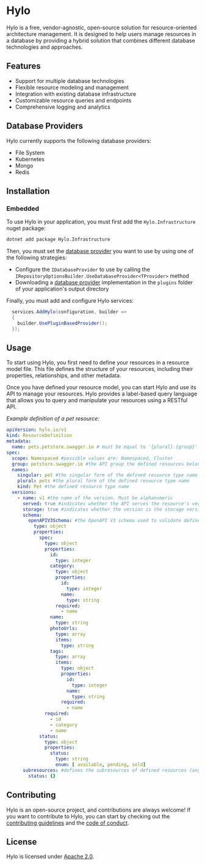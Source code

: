 # Hylo

Hylo is a free, vendor-agnostic, open-source solution for resource-oriented architecture management. It is designed to help users manage resources in a database by providing a hybrid solution that combines different database technologies and approaches.

## Features

- Support for multiple database technologies
- Flexible resource modeling and management
- Integration with existing database infrastructure
- Customizable resource queries and endpoints
- Comprehensive logging and analytics

## Database Providers

Hylo currently supports the following database providers:

- File System
- Kubernetes
- Mongo
- Redis

## Installation

### Embedded

To use Hylo in your application, you must first add the `Hylo.Infrastructure` nuget package:

```bash
dotnet add package Hylo.Infrastructure
```


Then, you must set the [database provider](#database-providers) you want to use by using one of the following strategies:
- Configure the `IDatabaseProvider` to use by calling the `IRepositoryOptionsBuilder.UseDatabaseProvider<TProvider>` method
- Downloading a [database provider](#database-providers) implementation in the `plugins` folder of your application's output directory

Finally, you must add and configure Hylo services:

```c#
  services.AddHylo(configuration, builder => 
  {
    builder.UsePluginBasedProvider();
  });
```

## Usage

To start using Hylo, you first need to define your resources in a resource model file. This file defines the structure of your resources, including their properties, relationships, and other metadata.

Once you have defined your resource model, you can start Hylo and use its API to manage your resources. Hylo provides a label-based query language that allows you to query and manipulate your resources using a RESTful API.

*Example definition of a pet resource:*

```yaml
apiVersion: hylo.io/v1
kind: ResourceDefinition
metadata:
  name: pets.petstore.swagger.io # must be equal to '{plural}.{group}'
spec:
  scope: Namespaced #possible values are: Namespaced, Cluster
  group: petstore.swagger.io #the API group the defined resources belong to. Must be a valid subdomain namespace
  names:
    singular: pet #the singular form of the defined resource type name
    plural: pets #the plural form of the defined resource type name
    kind: Pet #the defined resource type name
  versions:
    - name: v1 #the name of the version. Must be alphanumeric
      served: true #indicates whether the API serves the resource's version
      storage: true #indicates whether the version is the storage version. Exactly one version must have the property set to 'true'
      schema:
        openAPIV3Schema: #the OpenAPI V3 schema used to validate defined resources
          type: object
          properties:
            spec:
              type: object
              properties:
                id:
                  type: integer
                category:
                  type: object
                  properties:
                    id:
                      type: integer
                    name:
                      type: string
                  required:
                    - name
                name:
                  type: string
                photoUrls:
                  type: array
                  items:
                    type: string
                tags:
                  type: array
                  items:
                    type: object
                    properties:
                      id:
                        type: integer
                      name:
                        type: string
                    required:
                      - name
              required:
                - id
                - category
                - name
            status:
              type: object
              properties:
                status:
                  type: string
                  enum: [ available, pending, sold]
      subresources: #defines the subresources of defined resources (any top level properties other than metadata and spec. i.e. 'status')
        status: {}
```

## Contributing

Hylo is an open-source project, and contributions are always welcome! If you want to contribute to Hylo, you can start by checking out the [contributing guidelines](CONTRIBUTING.md) and the [code of conduct](CODE_OF_CONDUCT.md).

## License

Hylo is licensed under [Apache 2.0](LICENSE.MD).
